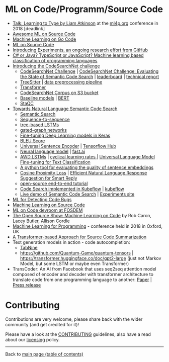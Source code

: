 # ML on Code/Programm/Source Code

- [Talk: Learning to Type by Liam Atkinson](https://lara.epfl.ch/~kuncak/Learning_to_Type_S1360006.mp4) at the [ml4p.org](https://ml4p.org) conference in 2018 [deadlink]
- [Awesome ML on Source Code](https://github.com/src-d/awesome-machine-learning-on-source-code)
- [Machine Learning on Go Code](https://medium.com/sourcedtech/machine-learning-on-go-code-829e85e2d2c6)
- [ML on Source Code](https://github.com/topics/machine-learning-on-source-code)
- [Introducing Experiments, an ongoing research effort from GitHub](https://github.blog/2018-09-18-introducing-experiments-an-ongoing-research-effort-from-github/)
- [C# or Java? TypeScript or JavaScript? Machine learning based classification of programming languages](https://github.blog/2019-07-02-c-or-java-typescript-or-javascript-machine-learning-based-classification-of-programming-languages/)
- [Introducing the CodeSearchNet challenge](https://github.blog/2019-09-26-introducing-the-codesearchnet-challenge/)
   - [CodeSearchNet Challenge](https://github.com/github/codesearchnet#introduction) | [CodeSearchNet Challenge: Evaluating the State of Semantic Code Search](https://arxiv.org/abs/1909.09436) | [leaderboard](https://app.wandb.ai/github/codesearchnet/benchmark) | [technical report](https://arxiv.org/abs/1909.09436)
   - [TreeSitter](http://tree-sitter.github.io/tree-sitter/) | [data preprocessing pipeline](https://github.com/github/CodeSearchNet/tree/master/function_parser)
   - [Transformer](https://ai.googleblog.com/2017/08/transformer-novel-neural-network.html)
   - [CodeSearchNet Corpus on S3 bucket](https://github.com/github/CodeSearchNet#downloading-data-from-s3)
   - [Baseline models](https://github.com/github/CodeSearchNet) | [BERT](https://arxiv.org/abs/1810.04805)
   - [StaQC](https://github.com/LittleYUYU/StackOverflow-Question-Code-Dataset)
- [Towards Natural Language Semantic Code Search](https://github.blog/2018-09-18-towards-natural-language-semantic-code-search/)
   - [Semantic Search](https://en.wikipedia.org/wiki/Semantic_search)
   - [Sequence-to-sequence](https://towardsdatascience.com/how-to-create-data-products-that-are-magical-using-sequence-to-sequence-models-703f86a231f8)
   - [tree-based LSTMs](https://arxiv.org/pdf/1802.00921.pdf)
   - [gated-graph networks](https://github.com/Microsoft/gated-graph-neural-network-samples)
   - [Fine-tuning Deep Learning models in Keras](https://flyyufelix.github.io/2016/10/03/fine-tuning-in-keras-part1.html)
   - [BLEU Score](https://en.wikipedia.org/wiki/BLEU)
   - [Universal Sentence Encoder](https://arxiv.org/abs/1803.11175) | [Tensorflow Hub](https://www.tensorflow.org/hub/modules/google/universal-sentence-encoder/1)
   - [Neural language model](https://en.wikipedia.org/wiki/Language_model) | [fast.ai](https://fast.ai)
   - [AWD LSTMs](https://arxiv.org/pdf/1708.02182.pdf) | [cyclical learning rates ](https://arxiv.org/abs/1506.01186) | [Universal Language Model Fine-tuning for Text Classification](https://arxiv.org/pdf/1801.06146.pdf)
   - [A python tool for evaluating the quality of sentence embeddings](https://github.com/facebookresearch/SentEval)
   - [Cosine Proximity Loss](https://keras.io/losses/) | [Efficient Natural Language Response Suggestion for Smart Reply](https://arxiv.org/abs/1705.00652)
   - [open-source end-to-end tutorial](https://towardsdatascience.com/semantic-code-search-3cd6d244a39c)
   - [Code Search implemented in Kubeflow](https://github.com/kubeflow/examples/tree/master/code_search) | [kubeflow](https://www.kubeflow.org/)
   - [Live demo of Semantic Code Search](https://experiments.github.com/semantic-code-search) | [Experiments site](https://blog.github.com/2018-09-18-introducing-experiments-an-ongoing-research-effort-from-github/)
- [ML for Detecting Code Bugs](https://towardsdatascience.com/machine-learning-for-detecting-code-bugs-a79f37f144b7)
- [Machine Learning on Source Code](https://ml4code.github.io/)
- [ML on Code devroom at FOSDEM](https://archive.fosdem.org/2019/schedule/track/ml_on_code/)
- [The Open Source Show: Machine Learning on Code](https://channel9.msdn.com/Shows/The-Open-Source-Show/Machine-Learning-on-Code) by Rob Caron, Lacey Butler, Allison Cordle
- [Machine Learning for Programming](https://ml4p.org/) - conference held in 2018 in Oxford, UK
- [A Transformer-based Approach for Source Code Summarization](https://www.linkedin.com/posts/philipvollet_nlp-machinelearning-deeplearning-activity-6663306539186565120-KVi7)
- Text generation models in action - code autocompletion: 
  - [TabNine](https://www.tabnine.com/)
  - https://github.com/Quantum-Game/quantum-tensors | https://transformer.huggingface.co/doc/gpt2-large (just not Markov Model, but some LSTM or maybe even Transformer)
- TransCoder: An AI from Facebook that uses seq2seq attention model composed of encoder and decoder with transformer architecture to translate code from one programming language to another: [Paper](https://lnkd.in/ep9DmBr) | [Press release](https://venturebeat.com/2020/06/08/facebooks-transcoder-ai-converts-code-from-one-programming-language-into-another/)

# Contributing

Contributions are very welcome, please share back with the wider community (and get credited for it)!

Please have a look at the [CONTRIBUTING](CONTRIBUTING.md) guidelines, also have a read about our [licensing](LICENSE.md) policy.

---

Back to [main page (table of contents)](README.md)